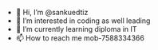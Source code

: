 - 👋 Hi, I’m @sankuedtiz
- 👀 I’m interested in coding as well leading
- 🌱 I’m currently learning diploma in IT
- 📫 How to reach me mob-7588334366

